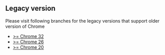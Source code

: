 ## Legacy version

Please visit following branches for the legacy versions that support older version of Chrome

- [>= Chrome 32](https://github.com/foray1010/Popup-my-Bookmarks/tree/minimum_chrome_version_32)
- [>= Chrome 26](https://github.com/foray1010/Popup-my-Bookmarks/tree/minimum_chrome_version_26)
- [>= Chrome 20](https://github.com/foray1010/Popup-my-Bookmarks/tree/minimum_chrome_version_20)
